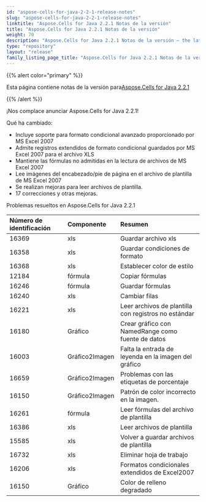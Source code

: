 ```yaml
---
id: "aspose-cells-for-java-2-2-1-release-notes"
slug: "aspose-cells-for-java-2-2-1-release-notes"
linktitle: "Aspose.Cells for Java 2.2.1 Notas de la versión"
title: "Aspose.Cells for Java 2.2.1 Notas de la versión"
weight: 70
description: "Aspose.Cells for Java 2.2.1 Notas de la versión – the latest updates and fixes."
type: "repository"
layout: "release"
family_listing_page_title: "Aspose.Cells for Java 2.2.1 Notas de la versión"
---
```

{{% alert color="primary" %}} 

 Esta página contiene notas de la versión para[Aspose.Cells for Java 2.2.1](https://releases.aspose.com/cells/java/new-releases/aspose.cells-for-java-2.2.1/)

{{% /alert %}} 

 ¡Nos complace anunciar Aspose.Cells for Java 2.2.1!

 Qué ha cambiado:

-  Incluye soporte para formato condicional avanzado proporcionado por MS Excel 2007
-  Admite registros extendidos de formato condicional guardados por MS Excel 2007 para el archivo XLS
- Mantiene las fórmulas no admitidas en la lectura de archivos de MS Excel 2007
-  Lee imágenes del encabezado/pie de página en el archivo de plantilla de MS Excel 2007
-  Se realizan mejoras para leer archivos de plantilla.
-  17 correcciones y otras mejoras.

 Problemas resueltos en Aspose.Cells for Java 2.2.1

|**Número de identificación** |**Componente** |**Resumen** |
|:- |:- |:- |
|16369 | xls| Guardar archivo xls|
|16358 | xls| Guardar condiciones de formato|
|16368 | xls| Establecer color de estilo|
|12184 | fórmula| Copiar fórmulas|
|16246 | fórmula| Guardar fórmulas|
|16240 | xls| Cambiar filas|
|16221 | xls| Leer archivos de plantilla con registros no estándar|
|16180 | Gráfico| Crear gráfico con NamedRange como fuente de datos|
|16003 | Gráfico2Imagen| Falta la entrada de leyenda en la imagen del gráfico|
|16659 | Gráfico2Imagen| Problemas con las etiquetas de porcentaje|
|16150 | Gráfico2Imagen| Patrón de color incorrecto en la imagen.|
|16261 | fórmula| Leer fórmulas del archivo de plantilla|
|16386 | xls| Leer archivos de plantilla|
|15585 | xls| Volver a guardar archivos de plantilla|
|16732 | xls| Eliminar hoja de trabajo|
|16206 | xls| Formatos condicionales extendidos de Excel2007|
|16150 | Gráfico| Color de relleno degradado|

